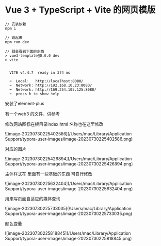 # Vue 3 + TypeScript + Vite 的网页模版

```
// 安装依赖
npm i

// 跑起来
npm run dev

// 就会看到下面的东西
> vue3-template@0.0.0 dev
> vite


  VITE v4.4.7  ready in 374 ms

  ➜  Local:   http://localhost:8080/ 
  ➜  Network: http://192.168.10.23:8080/
  ➜  Network: http://169.254.105.125:8080/
  ➜  press h to show help
```



安装了element-plus 

有一个web3 的文件，供参考

修改网站图标在根目录index.html 名称也在这里修改

![image-20230730225402586](/Users/mac/Library/Application Support/typora-user-images/image-20230730225402586.png)

对应的图片

![image-20230730225426894](/Users/mac/Library/Application Support/typora-user-images/image-20230730225426894.png)

主体样式在 里面有一些基础的东西 可自行修改

![image-20230730225632404](/Users/mac/Library/Application Support/typora-user-images/image-20230730225632404.png)

用来写页面自适应的媒体查询

![image-20230730225733035](/Users/mac/Library/Application Support/typora-user-images/image-20230730225733035.png)

颜色变量

![image-20230730225818845](/Users/mac/Library/Application Support/typora-user-images/image-20230730225818845.png)
